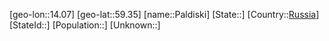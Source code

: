 ﻿---
location: [59.35,14.07]
type: City
tags:
- geo/City


SpocWebEntityId: 33221
isDeleted: false
confidential: public

---
[geo-lon::14.07]
[geo-lat::59.35]
[name::Paldiski]
[State::]
[Country::[Russia](geo/Continent/Europe/Russia.md)]
[StateId::]
[Population::]
[Unknown::]

